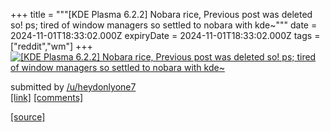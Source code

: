 +++
title = """[KDE Plasma 6.2.2] Nobara rice, Previous post was deleted so! ps; tired of window managers so settled to nobara with kde~"""
date = 2024-11-01T18:33:02.000Z
expiryDate = 2024-11-01T18:33:02.000Z
tags = ["reddit","wm"]
+++
[![[KDE Plasma 6.2.2] Nobara rice, Previous post was deleted so! ps; tired of window managers so settled to nobara with kde~](https://b.thumbs.redditmedia.com/UEBdY7vQLR7JPjFMpauk4buX9rZ28JDaaoR1dWqEglc.jpg "[KDE Plasma 6.2.2] Nobara rice, Previous post was deleted so! ps; tired of window managers so settled to nobara with kde~")](https://www.reddit.com/r/unixporn/comments/1ghcftx/kde_plasma_622_nobara_rice_previous_post_was/)

submitted by [/u/heydonlyone7](https://www.reddit.com/user/heydonlyone7)  
[\[link\]](https://www.reddit.com/gallery/1ghcftx) [\[comments\]](https://www.reddit.com/r/unixporn/comments/1ghcftx/kde_plasma_622_nobara_rice_previous_post_was/)

[[source]](https://www.reddit.com/r/unixporn/comments/1ghcftx/kde_plasma_622_nobara_rice_previous_post_was/)
